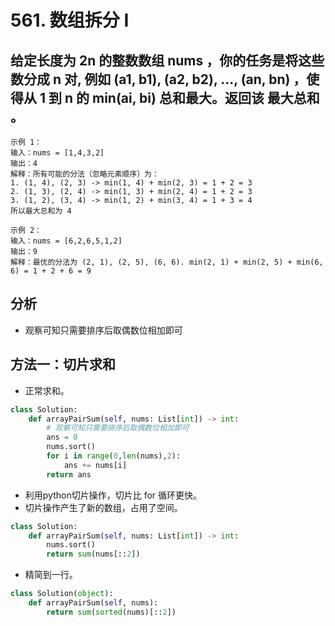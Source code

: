 # 561. 数组拆分 I
## 给定长度为 2n 的整数数组 nums ，你的任务是将这些数分成 n 对, 例如 (a1, b1), (a2, b2), ..., (an, bn) ，使得从 1 到 n 的 min(ai, bi) 总和最大。返回该 最大总和 。

    示例 1：
    输入：nums = [1,4,3,2]
    输出：4
    解释：所有可能的分法（忽略元素顺序）为：
    1. (1, 4), (2, 3) -> min(1, 4) + min(2, 3) = 1 + 2 = 3
    2. (1, 3), (2, 4) -> min(1, 3) + min(2, 4) = 1 + 2 = 3
    3. (1, 2), (3, 4) -> min(1, 2) + min(3, 4) = 1 + 3 = 4
    所以最大总和为 4

    示例 2：
    输入：nums = [6,2,6,5,1,2]
    输出：9
    解释：最优的分法为 (2, 1), (2, 5), (6, 6). min(2, 1) + min(2, 5) + min(6, 6) = 1 + 2 + 6 = 9

## 分析
* 观察可知只需要排序后取偶数位相加即可

## 方法一：切片求和
* 正常求和。
```python
class Solution:
    def arrayPairSum(self, nums: List[int]) -> int:
        # 观察可知只需要排序后取偶数位相加即可
        ans = 0
        nums.sort()
        for i in range(0,len(nums),2):
            ans += nums[i]
        return ans
```
* 利用python切片操作，切片比 for 循环更快。
* 切片操作产生了新的数组，占用了空间。
```python
class Solution:
    def arrayPairSum(self, nums: List[int]) -> int:
        nums.sort()
        return sum(nums[::2])
```
* 精简到一行。
```python
class Solution(object):
    def arrayPairSum(self, nums):
        return sum(sorted(nums)[::2])
```